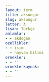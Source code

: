 ```yaml
---
layout: term
title: aksungur
slug: aksungur
letter: A
lisan: Türkçe
anlamlar:
- ► akdoğan
ozellikler:
- - isim
  - hayvan bilimi
ornekler:
- - ''
orneklerkaynak:
- - ''
---
```

